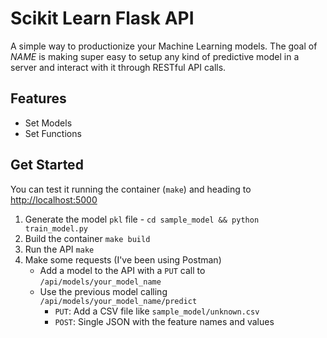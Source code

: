 # Scikit Learn Flask API

A simple way to productionize your Machine Learning models. The goal of _NAME_
is making super easy to setup any kind of predictive model in a server and
interact with it through RESTful API calls.

## Features

- Set Models
- Set Functions

## Get Started

You can test it running the container (`make`) and heading
to [http://localhost:5000](http://localhost:5000)

1. Generate the model `pkl` file - `cd sample_model && python train_model.py`
2. Build the container `make build`
3. Run the API `make`
4. Make some requests (I've been using Postman)
    - Add a model to the API with a `PUT` call to `/api/models/your_model_name`
    - Use the previous model calling `/api/models/your_model_name/predict`
        - `PUT`: Add a CSV file like `sample_model/unknown.csv`
        - `POST`: Single JSON with the feature names and values
